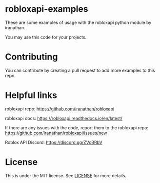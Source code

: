 # robloxapi-examples
These are some examples of usage with the robloxapi python module by iranathan.

You may use this code for your projects.

# Contributing

You can contribute by creating a pull request to add more examples to this repo.

# Helpful links
robloxapi repo: https://github.com/iranathan/robloxapi

robloxapi docs: https://robloxapi.readthedocs.io/en/latest/

If there are any issues with the code, report them to the robloxapi repo:
https://github.com/iranathan/robloxapi/issues/new

Roblox API Discord: https://discord.gg/ZVcBRbV

# License
This is under the MIT license. See [LICENSE](https://github.com/Jaguar-515/robloxapi-examples/blob/master/LICENSE) for more details.

